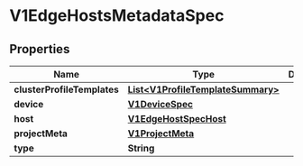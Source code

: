 # V1EdgeHostsMetadataSpec

## Properties
Name | Type | Description | Notes
------------ | ------------- | ------------- | -------------
**clusterProfileTemplates** | [**List&lt;V1ProfileTemplateSummary&gt;**](V1ProfileTemplateSummary.md) |  |  [optional]
**device** | [**V1DeviceSpec**](V1DeviceSpec.md) |  |  [optional]
**host** | [**V1EdgeHostSpecHost**](V1EdgeHostSpecHost.md) |  |  [optional]
**projectMeta** | [**V1ProjectMeta**](V1ProjectMeta.md) |  |  [optional]
**type** | **String** |  |  [optional]
